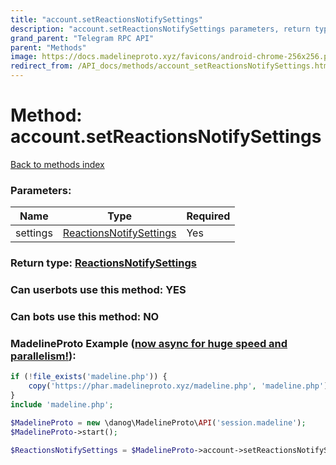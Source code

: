 ```yaml
---
title: "account.setReactionsNotifySettings"
description: "account.setReactionsNotifySettings parameters, return type and example"
grand_parent: "Telegram RPC API"
parent: "Methods"
image: https://docs.madelineproto.xyz/favicons/android-chrome-256x256.png
redirect_from: /API_docs/methods/account_setReactionsNotifySettings.html
---
```

# Method: account.setReactionsNotifySettings
[Back to methods index](index.html)



### Parameters:

| Name     |    Type       | Required |
|----------|---------------|----------|
|settings|[ReactionsNotifySettings](/API_docs/types/ReactionsNotifySettings.html) | Yes|


### Return type: [ReactionsNotifySettings](/API_docs/types/ReactionsNotifySettings.html)

### Can userbots use this method: **YES**

### Can bots use this method: **NO**


### MadelineProto Example ([now async for huge speed and parallelism!](https://docs.madelineproto.xyz/docs/ASYNC.html)):


```php
if (!file_exists('madeline.php')) {
    copy('https://phar.madelineproto.xyz/madeline.php', 'madeline.php');
}
include 'madeline.php';

$MadelineProto = new \danog\MadelineProto\API('session.madeline');
$MadelineProto->start();

$ReactionsNotifySettings = $MadelineProto->account->setReactionsNotifySettings(settings: $ReactionsNotifySettings, );
```


